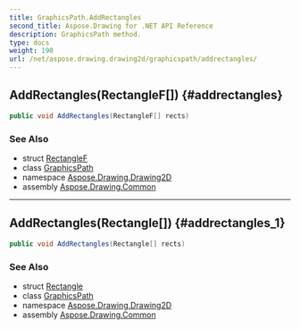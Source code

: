 ```yaml
---
title: GraphicsPath.AddRectangles
second_title: Aspose.Drawing for .NET API Reference
description: GraphicsPath method. 
type: docs
weight: 190
url: /net/aspose.drawing.drawing2d/graphicspath/addrectangles/
---
```

## AddRectangles(RectangleF[]) {#addrectangles}

```csharp
public void AddRectangles(RectangleF[] rects)
```

### See Also

* struct [RectangleF](../../../aspose.drawing/rectanglef/)
* class [GraphicsPath](../)
* namespace [Aspose.Drawing.Drawing2D](../../graphicspath/)
* assembly [Aspose.Drawing.Common](../../../)

---

## AddRectangles(Rectangle[]) {#addrectangles_1}

```csharp
public void AddRectangles(Rectangle[] rects)
```

### See Also

* struct [Rectangle](../../../aspose.drawing/rectangle/)
* class [GraphicsPath](../)
* namespace [Aspose.Drawing.Drawing2D](../../graphicspath/)
* assembly [Aspose.Drawing.Common](../../../)


